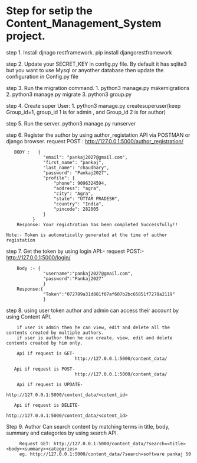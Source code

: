 # Step for setip the Content_Management_System project.

step 1. Install djnago restframework.
         pip install djangorestframework

step 2. Update your SECRET_KEY in config.py file.
        By default it has sqlite3 but you want to use Mysql or anyother database then update the configuration in Config.py file
        
step 3. Run the migration command.
        1. python3 manage.py makemigrations
        2. python3 manage.py migrate
        3. python3 group.py

step 4. Create super User:
        1. python3 manage.py createsuperuser(keep Group_id=1, group_id 1 is for admin , and Group_id 2 is for author)
        
step 5. Run the server.
        python3 manage.py runserver
        
step 6. Register the author by using author_registation API via POSTMAN or django browser.
       request POST : http://127.0.0.1:5000/author_registration/
       
       BODY :   {
                  "email": "pankaj2027@gmail.com",
                  "first_name": "pankaj",
                  "last_name": "chaudhary",
                  "password": "Pankaj2027",
                  "profile": {
                      "phone": 9096324594,
                      "address": "agra",
                      "city": "Agra",
                      "state": "UTTAR PRADESH",
                      "country": "India",
                      "pincode": 282005
                  }
              }
        Response: Your registration has been completed Successfully!!
        
    Note:- Token is automatically generated at the time of author registation 
    
step 7. Get the token by using login API:-
        request POST:- http://127.0.0.1:5000/login/
        
        Body :- {
                  "username":"pankaj2027@gmail.com",
                  "password":"Pankaj2027"
                  }
        Response:{
                  "Token":"072789a31d881f07af607b2bc65851f7278a2119"
                  }
                
step 8. using user token author and admin can access their account by using Content API.

        if user is admin then he can view, edit and delete all the contents created by multiple authors.
        if user is author then he can create, view, edit and delete contents created by him only.
        
        Api if request is GET-
                              http://127.0.0.1:5000/content_data/
                              
       Api if request is POST-
                              http://127.0.0.1:5000/content_data/
                              
        Api if request is UPDATE- 
                              http://127.0.0.1:5000/content_data/<cotent_id>
                              
       Api if request is DELETE- 
                              http://127.0.0.1:5000/content_data/<cotent_id>
                              
  Step 9. Author Can search content by matching terms in title, body, summary and categories by using search API.
  
         Request GET: http://127.0.0.1:5000/content_data/?search=<title><body><summary><categories>
         eg. http://127.0.0.1:5000/content_data/?search=software pankaj 50
        
         
